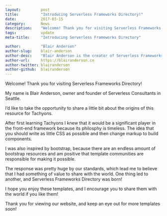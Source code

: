```yaml
---
layout:			post
title:			"Introducing Serverless Frameworks Directory!"
date:			2017-03-15
category:		News
description:	"Welcome! Thank you for visiting Serverless Frameworks Directory!"
tags:			update
meta-title:		"Introducing Serverless Frameworks Directory"

author:			"Blair Anderson"
author-slug:	blair-anderson
author-desc:	"Blair Anderson is the creator of Serverless Frameworks Directory."
author-url:		https://blairanderson.co
author-twitter:	blairanderson
author-github:	blairanderson
---
```


Welcome! Thank you for visiting Serverless Frameworks Directory!

My name is Blair Anderson, owner and founder of Serverless Consultants in Seattle.

I’d like to take the opportunity to share a little bit about the origins of this resource for Tachyons.

After first learning Tachyons I knew that it would be a significant player in the front-end framework because its philosphy is timeless. The idea that you should write as little CSS as possible and then change markup to build components.

I was also inspired by bootstrap, because there are an endless amount of bootstrap resources and am positive that template communities are responsible for making it possible.

The response was pretty huge by our standards, which lead me to believe that I had something of value to share with the world. One thing led to another, and Serverless Frameworks Directory was born!

I hope you enjoy these templates, and I encourage you to share them with the world if you like them!

Thank you for viewing our website, and keep an eye out for more templates soon!
